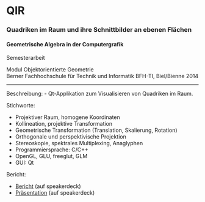 # QIR
### Quadriken im Raum und ihre Schnittbilder an ebenen Flächen

#### Geometrische Algebra in der Computergrafik

Semesterarbeit

Modul Objektorientierte Geometrie<br>
Berner Fachhochschule für Technik und Informatik BFH-TI, Biel/Bienne 2014
<hr>
Beschreibung:
- Qt-Applikation zum Visualisieren von Quadriken im Raum.

Stichworte:
- Projektiver Raum, homogene Koordinaten
- Kollineation, projektive Transformation
- Geometrische Transformation (Translation, Skalierung, Rotation)
- Orthogonale und perspektivische Projektion
- Stereoskopie, spektrales Multiplexing, Anaglyphen
- Programmiersprache: C/C++
- OpenGL, GLU, freeglut, GLM
- GUI: Qt

Bericht:
- <a target="_blank" href="https://speakerdeck.com/brugr9/quadriken-im-raum-und-ihre-schnittbilder-an-ebenen-flachen-bericht">Bericht</a> (auf speakerdeck)
- <a target="_blank" href="https://speakerdeck.com/brugr9/quadriken-im-raum-und-ihre-schnittbilder-an-ebenen-flachen-prasentation">Präsentation</a> (auf speakerdeck)
